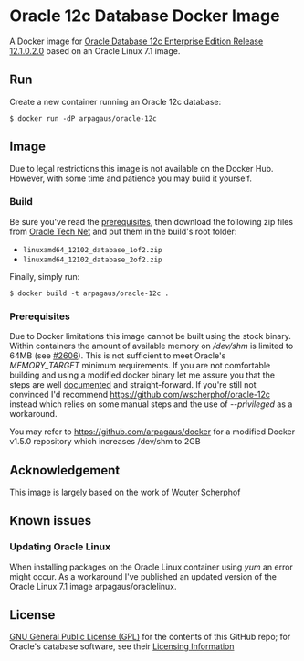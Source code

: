 # Oracle 12c Database Docker Image
A Docker image for [Oracle Database 12c Enterprise Edition Release 12.1.0.2.0](http://www.oracle.com/technetwork/database/enterprise-edition/overview/index.html) based on an Oracle Linux 7.1 image.

## Run
Create a new container running an Oracle 12c database:
```
$ docker run -dP arpagaus/oracle-12c
```

## Image
Due to legal restrictions this image is not available on the Docker Hub. However, with some time and patience you may build it yourself. 

### Build
Be sure you've read the [prerequisites](#prerequisites), then download the following zip files from [Oracle Tech Net](http://www.oracle.com/technetwork/database/enterprise-edition/downloads/database12c-linux-download-2240591.html) and put them in the build's root folder:
 * `linuxamd64_12102_database_1of2.zip`
 * `linuxamd64_12102_database_2of2.zip` 

Finally, simply run:
```
$ docker build -t arpagaus/oracle-12c .
```

### Prerequisites
Due to Docker limitations this image cannot be built using the stock binary. Within containers the amount of available memory on */dev/shm* is limited to 64MB (see [#2606](https://github.com/docker/docker/issues/2606)). This is not sufficient to meet Oracle's *MEMORY_TARGET* minimum requirements.
If you are not comfortable building and using a modified docker binary let me assure you that the steps are well [documented](https://docs.docker.com/project/set-up-dev-env/) and straight-forward.
If you're still not convinced I'd recommend https://github.com/wscherphof/oracle-12c instead which relies on some manual steps and the use of *--privileged* as a workaround.

You may refer to https://github.com/arpagaus/docker for a modified Docker v1.5.0 repository which increases /dev/shm to 2GB

## Acknowledgement
This image is largely based on the work of [Wouter Scherphof](https://github.com/wscherphof)

## Known issues
### Updating Oracle Linux
When installing packages on the Oracle Linux container using *yum* an error might occur. As a workaround I've published an updated version of the Oracle Linux 7.1 image arpagaus/oraclelinux.

## License
[GNU General Public License (GPL)](https://www.gnu.org/licenses/gpl-2.0.txt) for the contents of this GitHub repo; for Oracle's database software, see their [Licensing Information](http://docs.oracle.com/database/121/DBLIC/toc.htm)

